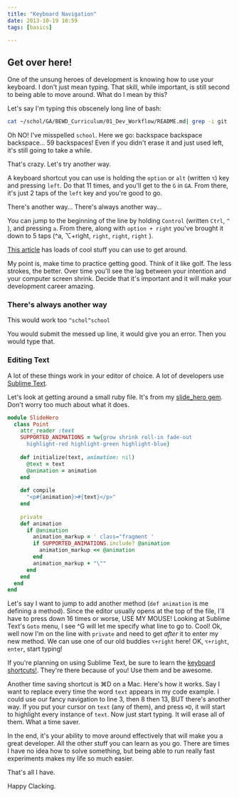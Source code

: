 ```yaml
---
title: "Keyboard Navigation"
date: 2013-10-19 10:59
tags: [basics]

---
```


## Get over here!

One of the unsung heroes of development is knowing how to use your keyboard. I don't just mean typing. That skill, while important, is still second to being able to move around. What do I mean by this?

Let's say I'm typing this obscenely long line of bash:

``` bash
cat ~/schol/GA/BEWD_Curriculum/01_Dev_Workflow/README.md| grep -i git
```

Oh NO! I've misspelled `school`. Here we go: backspace backspace backspace… 59 backspaces! Even if you didn't erase it and just used left, it's still going to take a while.

That's crazy. Let's try another way.

A keyboard shortcut you can use is holding the `option` or `alt` (written `⌥`) key and pressing `left`. Do that 11 times, and you'll get to the `G` in `GA`. From there, it's just 2 taps of the `left` key and you're good to go. 

There's another way… There's always another way…

You can jump to the beginning of the line by holding `Control` (written `Ctrl`, `^` ), and pressing `a`. From there, along with `option + right` you've brought it down to 5 taps (^a, ⌥+right, `right`, `right`, `right` ).

[This article](http://lifehacker.com/5743814/become-a-command-line-ninja-with-these-time+saving-shortcuts) has loads of cool stuff you can use to get around. 

My point is, make time to practice getting good. Think of it like golf. The less strokes, the better. Over time you'll see the lag between your intention and your computer screen shrink. Decide that it's important and it will make your development career amazing.

### There's always another way
This would work too 
`^schol^school`

You would submit the messed up line, it would give you an error. Then you would type that.

### Editing Text

A lot of these things work in your editor of choice. A lot of developers use [Sublime Text](http://www.sublimetext.com/2). 

Let's look at getting around a small ruby file. It's from my [slide_hero gem](https://github.com/octosteve/slide_hero). Don't worry too much about what it does.

``` ruby
module SlideHero                                                                   
  class Point                                                                      
    attr_reader :text                                                              
    SUPPORTED_ANIMATIONS = %w{grow shrink roll-in fade-out                         
      highlight-red highlight-green highlight-blue}                                
                                                                                   
    def initialize(text, animation: nil)                                           
      @text = text                                                                 
      @animation = animation                                                       
    end                                                                            
                                                                                   
    def compile                                                                    
      "<p#{animation}>#{text}</p>"                                                 
    end                                                                            
                                                                                   
    private                                                                        
    def animation                                                                  
      if @animation                                                                
        animation_markup = ' class="fragment '                                     
        if SUPPORTED_ANIMATIONS.include? @animation                                
          animation_markup << @animation                                           
        end                                                                        
        animation_markup + "\""                                                    
      end                                                                          
    end                                                                            
  end                                                                              
end                        
```

Let's say I want to jump to add another method (`def animation` is me defining a method). Since the editor usually opens at the top of the file, I'll have to press down 16 times or worse, USE MY MOUSE!  Looking at Sublime Text's `Goto` menu, I see ^G will let me specify what line to go to. Cool! Ok, well now I'm on the line with `private` and need to get *after* it to enter my new method. We can use one of our old buddies `⌥+right` here! OK, `⌥+right`, `enter`, start typing!

If you're planning on using Sublime Text, be sure to learn the [keyboard shortcuts!](http://docs.sublimetext.info/en/latest/reference/keyboard_shortcuts_osx.html). They're there because of you! Use them and be awesome.

Another time saving shortcut is ⌘D on a Mac. Here's how it works. Say I want to replace every time the word `text` appears in my code example. I could use our fancy navigation to line 3, then 8 then 13, BUT there's another way. If you put your cursor on `text` (any of them), and press `⌘D`, it will start to highlight every instance of `text`. Now just start typing. It will erase all of them. What a time saver.

In the end, it's your ability to move around effectively that will make you a great developer. All the other stuff you can learn as you go. There are times I have no idea how to solve something, but being able to run really fast experiments makes my life so much easier. 

That's all I have.

Happy Clacking. 



